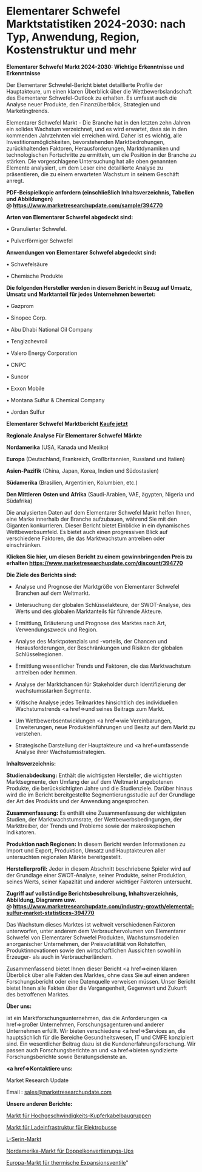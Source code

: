 # Elementarer Schwefel Marktstatistiken 2024-2030: nach Typ, Anwendung, Region, Kostenstruktur und mehr

<strong>Elementarer Schwefel Markt 2024-2030: Wichtige Erkenntnisse und Erkenntnisse</strong>

Der Elementarer Schwefel-Bericht bietet detaillierte Profile der Hauptakteure, um einen klaren Überblick über die Wettbewerbslandschaft des Elementarer Schwefel-Outlook zu erhalten. Es umfasst auch die Analyse neuer Produkte, den Finanzüberblick, Strategien und Marketingtrends.

Elementarer Schwefel Markt - Die Branche hat in den letzten zehn Jahren ein solides Wachstum verzeichnet, und es wird erwartet, dass sie in den kommenden Jahrzehnten viel erreichen wird. Daher ist es wichtig, alle Investitionsmöglichkeiten, bevorstehenden Marktbedrohungen, zurückhaltenden Faktoren, Herausforderungen, Marktdynamiken und technologischen Fortschritte zu ermitteln, um die Position in der Branche zu stärken. Die vorgeschlagene Untersuchung hat alle oben genannten Elemente analysiert, um dem Leser eine detaillierte Analyse zu präsentieren, die zu einem erwarteten Wachstum in seinem Geschäft anregt.

<strong><b>PDF-Beispielkopie anfordern (einschließlich Inhaltsverzeichnis, Tabellen und Abbildungen) @ </b></strong><strong><a href=https://www.marketresearchupdate.com/sample/394770><strong>https://www.marketresearchupdate.com/sample/394770</u></a></strong></strong>

<strong>Arten von Elementarer Schwefel abgedeckt sind:</strong>

• Granulierter Schwefel.

• Pulverförmiger Schwefel

<strong>Anwendungen von Elementarer Schwefel abgedeckt sind:</strong>

• Schwefelsäure

• Chemische Produkte

<strong>Die folgenden Hersteller werden in diesem Bericht in Bezug auf Umsatz, Umsatz und Marktanteil für jedes Unternehmen bewertet:</strong>

• Gazprom

• Sinopec Corp.

• Abu Dhabi National Oil Company

• Tengizchevroil

• Valero Energy Corporation

• CNPC

• Suncor

• Exxon Mobile

• Montana Sulfur & Chemical Company

• Jordan Sulfur

<strong>Elementarer Schwefel Marktbericht <a href=https://www.marketresearchupdate.com/buynow/394770>Kaufe jetzt</a></strong>

<strong>Regionale Analyse Für Elementarer Schwefel Märkte</strong>

<strong>Nordamerika</strong> (USA, Kanada und Mexiko)

<strong>Europa</strong> (Deutschland, Frankreich, Großbritannien, Russland und Italien)

<strong>Asien-Pazifik</strong> (China, Japan, Korea, Indien und Südostasien)

<strong>Südamerika</strong> (Brasilien, Argentinien, Kolumbien, etc.)

<strong>Den Mittleren</strong> <strong>Osten und Afrika</strong> (Saudi-Arabien, VAE, ägypten, Nigeria und Südafrika)

Die analysierten Daten auf dem Elementarer Schwefel Markt helfen Ihnen, eine Marke innerhalb der Branche aufzubauen, während Sie mit den Giganten konkurrieren. Dieser Bericht bietet Einblicke in ein dynamisches Wettbewerbsumfeld. Es bietet auch einen progressiven Blick auf verschiedene Faktoren, die das Marktwachstum antreiben oder einschränken.

<strong>Klicken Sie hier, um diesen Bericht zu einem gewinnbringenden Preis zu erhalten
</strong><strong><a href=https://www.marketresearchupdate.com/discount/394770>https://www.marketresearchupdate.com/discount/394770</b></u></strong></a>

<strong>Die Ziele des Berichts sind:</strong>

- Analyse und Prognose der Marktgröße von Elementarer Schwefel Branchen auf dem Weltmarkt.

- Untersuchung der globalen Schlüsselakteure, der SWOT-Analyse, des Werts und des globalen Marktanteils für führende Akteure.

- Ermittlung, Erläuterung und Prognose des Marktes nach Art, Verwendungszweck und Region.

- Analyse des Marktpotenzials und -vorteils, der Chancen und Herausforderungen, der Beschränkungen und Risiken der globalen Schlüsselregionen.

- Ermittlung wesentlicher Trends und Faktoren, die das Marktwachstum antreiben oder hemmen.

- Analyse der Marktchancen für Stakeholder durch Identifizierung der wachstumsstarken Segmente.

- Kritische Analyse jedes Teilmarktes hinsichtlich des individuellen Wachstumstrends <a href=>und</a> seines Beitrags zum Markt.

- Um Wettbewerbsentwicklungen <a href=>wie</a> Vereinbarungen, Erweiterungen, neue Produkteinführungen und Besitz auf dem Markt zu verstehen.

- Strategische Darstellung der Hauptakteure und <a href=>umfas</a>sende Analyse ihrer Wachstumsstrategien.

<strong>Inhaltsverzeichnis:</strong>

<strong>Studienabdeckung:</strong> Enthält die wichtigsten Hersteller, die wichtigsten Marktsegmente, den Umfang der auf dem Weltmarkt angebotenen Produkte, die berücksichtigten Jahre und die Studienziele. Darüber hinaus wird die im Bericht bereitgestellte Segmentierungsstudie auf der Grundlage der Art des Produkts und der Anwendung angesprochen.

<strong>Zusammenfassung:</strong> Es enthält eine Zusammenfassung der wichtigsten Studien, der Marktwachstumsrate, der Wettbewerbsbedingungen, der Markttreiber, der Trends und Probleme sowie der makroskopischen Indikatoren.

<strong>Produktion nach Regionen:</strong> In diesem Bericht werden Informationen zu Import und Export, Produktion, Umsatz und Hauptakteuren aller untersuchten regionalen Märkte bereitgestellt.

<strong>Herstellerprofil:</strong> Jeder in diesem Abschnitt beschriebene Spieler wird auf der Grundlage einer SWOT-Analyse, seiner Produkte, seiner Produktion, seines Werts, seiner Kapazität und anderer wichtiger Faktoren untersucht.

<strong><b>Zugriff auf vollständige Berichtsbeschreibung, Inhaltsverzeichnis, Abbildung, Diagramm usw. @ </b></strong><strong><a href=https://www.marketresearchupdate.com/industry-growth/elemental-sulfur-market-statistices-394770>https://www.marketresearchupdate.com/industry-growth/elemental-sulfur-market-statistices-394770</a></strong>

Das Wachstum dieses Marktes ist weltweit verschiedenen Faktoren unterworfen, unter anderem dem Verbrauchervolumen von Elementarer Schwefel von Elementarer Schwefel Produkten, Wachstumsmodellen anorganischer Unternehmen, der Preisvolatilität von Rohstoffen, Produktinnovationen sowie den wirtschaftlichen Aussichten sowohl in Erzeuger- als auch in Verbraucherländern.

Zusammenfassend bietet Ihnen dieser Bericht <a href=>einen</a> klaren Überblick über alle Fakten des Marktes, ohne dass Sie auf einen anderen Forschungsbericht oder eine Datenquelle verweisen müssen. Unser Bericht bietet Ihnen alle Fakten über die Vergangenheit, Gegenwart und Zukunft des betroffenen Marktes.

<strong>Über uns:</strong>

 ist ein Marktforschungsunternehmen, das die Anforderungen <a href=>großer</a> Unternehmen, Forschungsagenturen und anderer Unternehmen erfüllt. Wir bieten verschiedene <a href=>Services</a> an, die hauptsächlich für die Bereiche Gesundheitswesen, IT und CMFE konzipiert sind. Ein wesentlicher Beitrag dazu ist die Kundenerfahrungsforschung. Wir passen auch Forschungsberichte an und <a href=>bieten</a> syndizierte Forschungsberichte sowie Beratungsdienste an.

<strong><a href=>Kontaktiere uns:</a></strong>

Market Research Update

Email : sales@marketresearchupdate.com

<strong>Unsere anderen Berichte:</strong>

<a href=https://www.linkedin.com/pulse/high-speed-copper-cables-assemblies-market>Markt für Hochgeschwindigkeits-Kupferkabelbaugruppen</a>

<a href=https://www.linkedin.com/pulse/electric-bus-charging-infrastruct-market-size-1f>Markt für Ladeinfrastruktur für Elektrobusse</a>

<a href=https://www.linkedin.com/pulse/l-serine-market-2023-analysis-growth-drivers-vendors-landscape>L-Serin-Markt</a>

<a href=https://www.linkedin.com/pulse/north-america-double-conversion-ups-market-2023>Nordamerika-Markt für Doppelkonvertierungs-Ups</a>

<a href=https://www.linkedin.com/pulse/europe-thermal-expansion-valves-market-2023-comprehensive>Europa-Markt für thermische Expansionsventile</a>"
